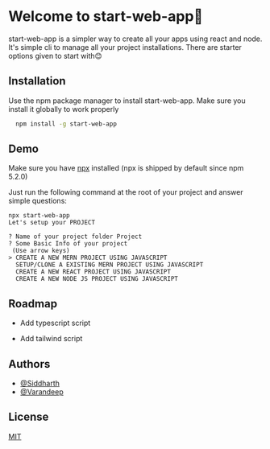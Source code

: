 
#  Welcome to  start-web-app👋
start-web-app is a simpler way to create all your apps using react and node.
It's simple cli to manage all your project installations. There are starter options given to start with😊



## Installation

Use the npm package manager to install start-web-app. Make sure you install it globally to work properly

```bash
  npm install -g start-web-app
```
    
## Demo



Make sure you have [npx](https://www.npmjs.com/package/npx) installed (npx is shipped by default since npm 5.2.0)

Just run the following command at the root of your project and answer simple questions:

```
npx start-web-app
Let's setup your PROJECT

? Name of your project folder Project
? Some Basic Info of your project
 (Use arrow keys)
> CREATE A NEW MERN PROJECT USING JAVASCRIPT
  SETUP/CLONE A EXISTING MERN PROJECT USING JAVASCRIPT
  CREATE A NEW REACT PROJECT USING JAVASCRIPT
  CREATE A NEW NODE JS PROJECT USING JAVASCRIPT

```
## Roadmap

- Add typescript script 

- Add tailwind script


## Authors

- [@Siddharth](https://github.com/Siddharth9890)
- [@Varandeep](https://github.com/varan5)



## License

[MIT](https://choosealicense.com/licenses/mit/)

